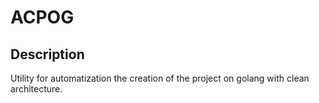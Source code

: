 # ACPOG 
## Description
Utility for automatization the creation of the project on golang with clean architecture.
